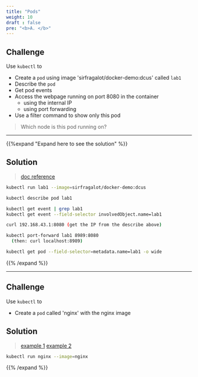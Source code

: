 ```yaml
---
title: "Pods"
weight: 10
draft : false
pre: "<b>A. </b>"
---
```


## Challenge

Use `kubectl` to

- Create a `pod` using image 'sirfragalot/docker-demo:dcus' called `lab1`
- Describe the `pod`
- Get pod events
- Access the webpage running on port 8080 in the container
  - using the internal IP
  - using port forwarding
- Use a filter command to show only this pod

> Which node is this pod running on?

---
{{%expand "Expand here to see the solution" %}}

## Solution

> [doc reference](https://kubernetes.io/docs/home/)

```bash
kubectl run lab1 --image=sirfragalot/docker-demo:dcus

kubectl describe pod lab1

kubectl get event | grep lab1
kubectl get event --field-selector involvedObject.name=lab1

curl 192.168.43.1:8080 (get the IP from the describe above)

kubectl port-forward lab1 8989:8080
  (then: curl localhost:8989)

kubectl get pod --field-selector=metadata.name=lab1 -o wide
```
{{% /expand %}}

---
## Challenge

Use `kubectl` to

- Create a `pod` called 'nginx' with the nginx image

## Solution

> [example 1](https://kubernetes.io/docs/reference/generated/kubectl/kubectl-commands#run)
> [example 2](https://kubernetes.io/docs/reference/kubectl/cheatsheet/#interacting-with-running-pods)

```bash
kubectl run nginx --image=nginx
```
{{% /expand %}}